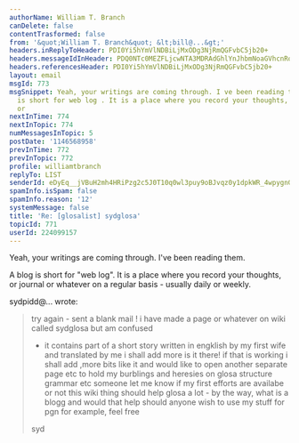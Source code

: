 ```yaml
---
authorName: William T. Branch
canDelete: false
contentTrasformed: false
from: '&quot;William T. Branch&quot; &lt;bill@...&gt;'
headers.inReplyToHeader: PDI0Yi5hYmVlNDBiLjMxODg3NjRmQGFvbC5jb20+
headers.messageIdInHeader: PDQ0NTc0MEZFLjcwNTA3MDRAdGhlYnJhbmNoaGVhcnRoLm5ldD4=
headers.referencesHeader: PDI0Yi5hYmVlNDBiLjMxODg3NjRmQGFvbC5jb20+
layout: email
msgId: 773
msgSnippet: Yeah, your writings are coming through. I ve been reading them. A blog
  is short for web log . It is a place where you record your thoughts, or journal
  or
nextInTime: 774
nextInTopic: 774
numMessagesInTopic: 5
postDate: '1146568958'
prevInTime: 772
prevInTopic: 772
profile: williamtbranch
replyTo: LIST
senderId: eDyEq__jVBuH2mh4HRiPzg2c5J0T10q0wl3puy9oBJvqz0y1dpkWR_4wpygnGSmrgqUDZWOza7OoXjqKYxQA-WJZx7tPsEQWLinC5nBW2R6CNI6IUw
spamInfo.isSpam: false
spamInfo.reason: '12'
systemMessage: false
title: 'Re: [glosalist] sydglosa'
topicId: 771
userId: 224099157
---
```


Yeah, your writings are coming through. I've been reading them.

A blog is short for "web log". It is a place where you record your 
thoughts, or journal or whatever on a regular basis - usually daily or 
weekly.

sydpidd@... wrote:

> try again - sent a blank mail !
> i have made a page or whatever on wiki called sydglosa but am confused 
> - it 
> contains part of a short story written in engklish by my first wife and 
> translated by me i shall add more
> is it there! if that is working i shall add ,more bits like it and would 
> like to open another separate page etc to hold my burblings and 
> heresies on 
> glosa structure grammar etc
> someone let me know if my first efforts are availabe or not
> this wiki thing should help glosa a lot - by the way, what is a blogg 
> and 
> would that help
> should anyone wish to use my stuff for pgn for example, feel free
>
> syd



